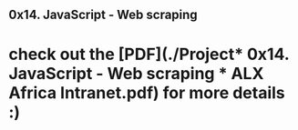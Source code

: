 ## 0x14. JavaScript - Web scraping

# check out the [PDF](./Project* 0x14. JavaScript - Web scraping * ALX Africa Intranet.pdf) for more details :)

